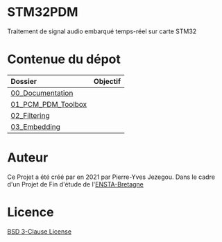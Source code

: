 <h1> STM32PDM </h1

Traitement de signal audio embarqué temps-réel sur carte STM32

# Contenue du dépot

| Dossier | Objectif |
|:--------|:---------|
|[00_Documentation](OO_Documentation/readme.md) | |
|[01_PCM_PDM_Toolbox](O1_PCM_PDM_Toolbox/readme.md) | |
|[02_Filtering](02_Filtering/readme.md)||
|[03_Embedding](03_Embedding/readme.md)||

# Auteur

Ce Projet a été créé par en 2021 par Pierre-Yves Jezegou. Dans le cadre d'un Projet de Fin d'étude de l'[ENSTA-Bretagne](https://ensta-bretagne.fr/)

# Licence

[BSD 3-Clause License](LICENSE)
